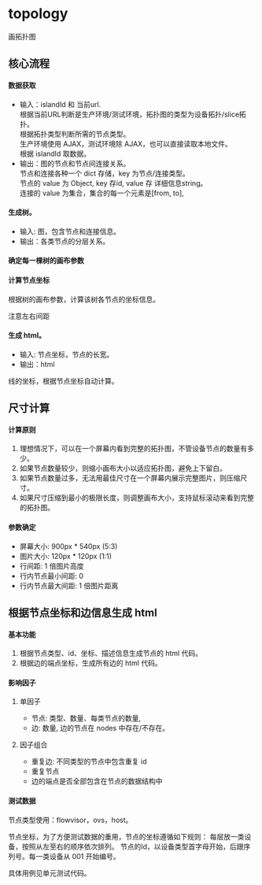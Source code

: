 topology
========

画拓扑图

核心流程
--------

#### 数据获取

- 输入：islandId 和 当前url.  
    根据当前URL判断是生产环境/测试环境，拓扑图的类型为设备拓扑/slice拓扑。  
    根据拓扑类型判断所需的节点类型。  
    生产环境使用 AJAX，测试环境除 AJAX，也可以直接读取本地文件。  
    根据 islandId 取数据。
- 输出：图的节点和节点间连接关系。  
    节点和连接各种一个 dict 存储，key 为节点/连接类型。  
    节点的 value 为 Object, key 存id, value 存 详细信息string。  
    连接的 value 为集合，集合的每一个元素是[from, to],

#### 生成树。

- 输入: 图，包含节点和连接信息。
- 输出：各类节点的分层关系。

#### 确定每一棵树的画布参数
    

#### 计算节点坐标

根据树的画布参数，计算该树各节点的坐标信息。

注意左右间距

#### 生成 html。

- 输入: 节点坐标，节点的长宽。
- 输出：html

线的坐标，根据节点坐标自动计算。

尺寸计算
------------

#### 计算原则

1. 理想情况下，可以在一个屏幕内看到完整的拓扑图，不管设备节点的数量有多少。
2. 如果节点数量较少，则缩小画布大小以适应拓扑图，避免上下留白。
3. 如果节点数量过多，无法用最佳尺寸在一个屏幕内展示完整图片，则压缩尺寸。
4. 如果尺寸压缩到最小的极限长度，则调整画布大小，支持鼠标滚动来看到完整的拓扑图。

#### 参数确定

- 屏幕大小: 900px * 540px (5:3)
- 图片大小: 120px * 120px (1:1)
- 行间距: 1 倍图片高度
- 行内节点最小间距: 0
- 行内节点最大间距: 1 倍图片距离

根据节点坐标和边信息生成 html
-----------------------------

#### 基本功能

1. 根据节点类型、id、坐标、描述信息生成节点的 html 代码。
2. 根据边的端点坐标，生成所有边的 html 代码。

#### 影响因子

1. 单因子

    - 节点: 类型、数量、每类节点的数量,
    - 边: 数量, 边的节点在 nodes 中存在/不存在。

2. 因子组合

    - 重复边: 不同类型的节点中包含重复 id
    - 重复节点
    - 边的端点是否全部包含在节点的数据结构中

#### 测试数据

节点类型使用：flowvisor，ovs，host。

节点坐标，为了方便测试数据的重用，节点的坐标遵循如下规则：
每层放一类设备，按照从左至右的顺序依次排列。
节点的Id，以设备类型首字母开始，后跟序列号。每一类设备从 001 开始编号。

具体用例见单元测试代码。

